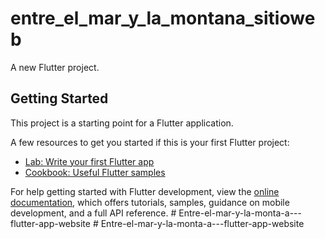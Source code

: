 # entre_el_mar_y_la_montana_sitioweb

A new Flutter project.

## Getting Started

This project is a starting point for a Flutter application.

A few resources to get you started if this is your first Flutter project:

- [Lab: Write your first Flutter app](https://docs.flutter.dev/get-started/codelab)
- [Cookbook: Useful Flutter samples](https://docs.flutter.dev/cookbook)

For help getting started with Flutter development, view the
[online documentation](https://docs.flutter.dev/), which offers tutorials,
samples, guidance on mobile development, and a full API reference.
#   E n t r e - e l - m a r - y - l a - m o n t a - a - - - f l u t t e r - a p p - w e b s i t e  
 #   E n t r e - e l - m a r - y - l a - m o n t a - a - - - f l u t t e r - a p p - w e b s i t e  
 